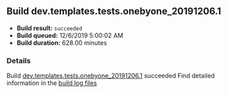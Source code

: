## Build dev.templates.tests.onebyone_20191206.1
- **Build result:** `succeeded`
- **Build queued:** 12/6/2019 5:00:02 AM
- **Build duration:** 628.00 minutes
### Details
Build [dev.templates.tests.onebyone_20191206.1](https://winappstudio.visualstudio.com/web/build.aspx?pcguid=a4ef43be-68ce-4195-a619-079b4d9834c2&builduri=vstfs%3a%2f%2f%2fBuild%2fBuild%2f32222) succeeded
Find detailed information in the [build log files]()
